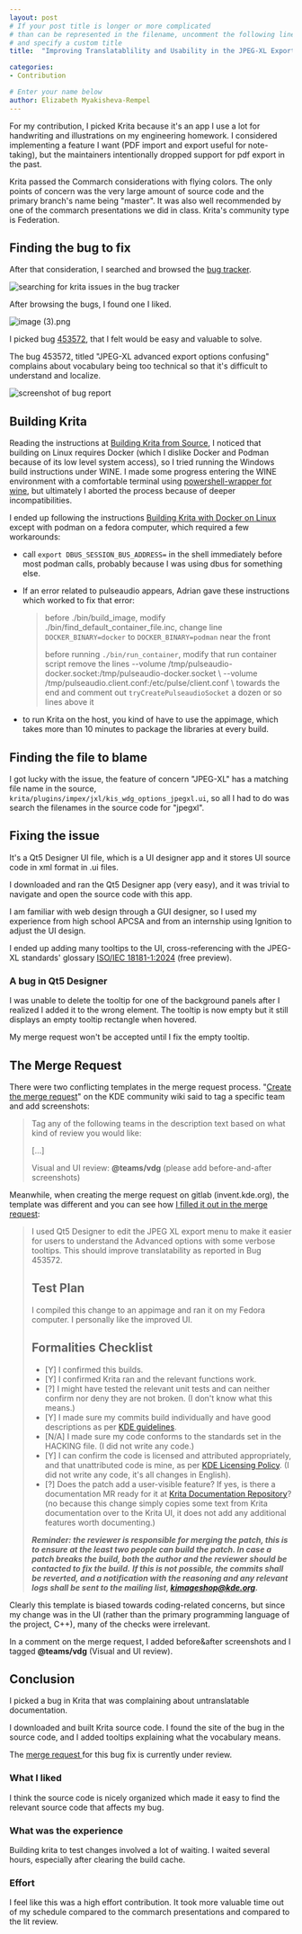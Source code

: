 ```yaml
---
layout: post
# If your post title is longer or more complicated
# than can be represented in the filename, uncomment the following line
# and specify a custom title
title:  "Improving Translatablility and Usability in the JPEG-XL Export Menu in Krita"

categories: 
- Contribution

# Enter your name below
author: Elizabeth Myakisheva-Rempel
---
```


For my contribution, I picked Krita because it's an app I use a lot for handwriting and illustrations on my engineering homework. I considered implementing a feature I want (PDF import and export useful for note-taking), but the maintainers intentionally dropped support for pdf export in the past. 

Krita passed the Commarch considerations with flying colors. The only points of concern was the very large amount of source code and the primary branch's name being "master". It was also well recommended by one of the commarch presentations we did in class. Krita's community type is Federation. 

## Finding the bug to fix

After that consideration, I searched and browsed the [bug tracker](https://bugs.kde.org/).

![searching for krita issues in the bug tracker](.attachments.4761187/image%20%282%29.png)

After browsing the bugs, I found one I liked.

![image (3).png](.attachments.4761187/image%20%283%29.png)

I picked bug [453572](https://bugs.kde.org/show_bug.cgi?id=453572), that I felt would be easy and valuable to solve.

The bug 453572, titled "JPEG-XL advanced export options confusing" complains about vocabulary being too technical so that it's difficult to understand and localize.

![screenshot of bug report](.attachments.4761187/image.png)

## Building Krita

Reading the instructions at [Building Krita from Source](https://docs.krita.org/en/untranslatable_pages/building_krita.html#id5), I noticed that building on Linux requires Docker (which I dislike Docker and Podman because of its low level system access), so I tried running the Windows build instructions under WINE. I made some progress entering the WINE environment with a comfortable terminal using [powershell-wrapper for wine](https://github.com/PietJankbal/powershell-wrapper-for-wine/), but ultimately I aborted the process because of deeper incompatibilities.

I ended up following the instructions [Building Krita with Docker on Linux](https://docs.krita.org/en/untranslatable_pages/building/build_krita_with_docker_on_linux.html#id1) except with podman on a fedora computer, which required a few workarounds:

- call `export DBUS_SESSION_BUS_ADDRESS=` in the shell immediately before most podman calls, probably because I was using dbus for something else.
- If an error related to pulseaudio appears, Adrian gave these instructions which worked to fix that error:

  > before ./bin/build_image, modify ./bin/find_default_container_file.inc, change line `DOCKER_BINARY=docker` to `DOCKER_BINARY=podman` near the front
  >
  > before running `./bin/run_container`, modify that run container script remove the lines --volume /tmp/pulseaudio-docker.socket:/tmp/pulseaudio-docker.socket \\ --volume /tmp/pulseaudio.client.conf:/etc/pulse/client.conf \\ towards the end and comment out `tryCreatePulseaudioSocket` a dozen or so lines above it
- to run Krita on the host, you kind of have to use the appimage, which takes more than 10 minutes to package the libraries at every build.

## Finding the file to blame

I got lucky with the issue, the feature of concern "JPEG-XL" has a matching file name in the source, `krita/plugins/impex/jxl/kis_wdg_options_jpegxl.ui`, so all I had to do was search the filenames in the source code for "jpegxl".

## Fixing the issue

It's a Qt5 Designer UI file, which is a UI designer app and it stores UI source code in xml format in .ui files.

I downloaded and ran the Qt5 Designer app (very easy), and it was trivial to navigate and open the source code with this app. 

I am familiar with web design through a GUI designer, so I used my experience from high school APCSA and from an internship using Ignition to adjust the UI design. 

I ended up adding many tooltips to the UI, cross-referencing with the JPEG-XL standards' glossary [ISO/IEC 18181-1:2024](https://www.iso.org/standard/85066.html) (free preview). 

### A bug in Qt5 Designer

I was unable to delete the tooltip for one of the background panels after I realized I added it to the wrong element. The tooltip is now empty but it still displays an empty tooltip rectangle when hovered.

My merge request won't be accepted until I fix the empty tooltip.

## The Merge Request

There were two conflicting templates in the merge request process. "[Create the merge request](https://community.kde.org/Infrastructure/GitLab#Create_the_merge_request)" on the KDE community wiki said to tag a specific team and add screenshots:

> Tag any of the following teams in the description text based on what kind of review you would like:
>
> \[...\]
>
> Visual and UI review: **@teams/vdg** (please add before-and-after screenshots)

Meanwhile, when creating the merge request on gitlab (invent.kde.org), the template was different and you can see how [I filled it out in the merge request](https://invent.kde.org/graphics/krita/-/merge_requests/2366):

> I used Qt5 Designer to edit the JPEG XL export menu to make it easier for users to understand the Advanced options with some verbose tooltips. This should improve translatability as reported in Bug 453572.
>
> ## Test Plan
>
> I compiled this change to an appimage and ran it on my Fedora computer. I personally like the improved UI.
>
> ## Formalities Checklist
>
> - \[Y\] I confirmed this builds.
> - \[Y\] I confirmed Krita ran and the relevant functions work.
> - \[?\] I might have tested the relevant unit tests and can neither confirm nor deny they are not broken. (I don't know what this means.)
> - \[Y\] I made sure my commits build individually and have good descriptions as per [KDE guidelines](https://community.kde.org/Policies/Commit_Policy).
> - \[N/A\] I made sure my code conforms to the standards set in the HACKING file. (I did not write any code.)
> - \[Y\] I can confirm the code is licensed and attributed appropriately, and that unattributed code is mine, as per [KDE Licensing Policy](https://community.kde.org/Policies/Licensing_Policy). (I did not write any code, it's all changes in English).
> - \[?\] Does the patch add a user-visible feature? If yes, is there a documentation MR ready for it at [Krita Documentation Repository](https://invent.kde.org/documentation/docs-krita-org)? (no because this change simply copies some text from Krita documentation over to the Krita UI, it does not add any additional features worth documenting.)
>
> ***Reminder: the reviewer is responsible for merging the patch, this is to ensure at the least two people can build the patch. In case a patch breaks the build, both the author and the reviewer should be contacted to fix the build.*** ***If this is not possible, the commits shall be reverted, and a notification with the reasoning and any relevant logs shall be sent to the mailing list, [kimageshop@kde.org](mailto:kimageshop@kde.org).***

Clearly this template is biased towards coding-related concerns, but since my change was in the UI (rather than the primary programming language of the project, C++), many of the checks were irrelevant.

In a comment on the merge request, I added before&after screenshots and I tagged **@teams/vdg** (Visual and UI review).

## Conclusion

I picked a bug in Krita that was complaining about untranslatable documentation.

I downloaded and built Krita source code. I found the site of the bug in the source code, and I added tooltips explaining what the vocabulary means.

The [merge request ](https://invent.kde.org/graphics/krita/-/merge_requests/2366)for this bug fix is currently under review.

### What I liked

I think the source code is nicely organized which made it easy to find the relevant source code that affects my bug.

### What was the experience

Building krita to test changes involved a lot of waiting. I waited several hours, especially after clearing the build cache.

### Effort

I feel like this was a high effort contribution. It took more valuable time out of my schedule compared to the commarch presentations and compared to the lit review.

